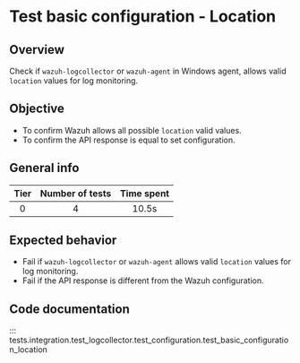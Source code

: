 # Test basic configuration - Location
## Overview 

Check if `wazuh-logcollector` or `wazuh-agent` in Windows agent, allows valid `location` values for 
log monitoring.

## Objective

- To confirm Wazuh allows all possible `location` valid values.
- To confirm the API response is equal to set configuration.

## General info

|Tier | Number of tests | Time spent |
|:--:|:--:|:--:|
| 0 | 4 | 10.5s |

## Expected behavior

- Fail if `wazuh-logcollector` or `wazuh-agent` allows valid `location` values for log monitoring.
- Fail if the API response is different from the Wazuh configuration.

## Code documentation

::: tests.integration.test_logcollector.test_configuration.test_basic_configuration_location
